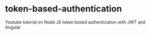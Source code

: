 # token-based-authentication
Youtube tutorial on Node.JS token based authentication with JWT and Angular
